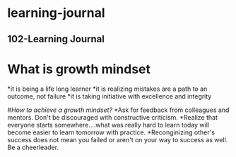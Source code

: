 # learning-journal
## 102-Learning Journal

# What is growth mindset

*it is being a life long learner
*it is realizing mistakes are a path to an outcome, not failure
*it is taking initiative with excellence and integrity

#*_How to achieve a growth mindset?_*
*Ask for feedback from colleagues and mentors. Don't be discouraged with constructive criticism.
*Realize that everyone starts somewhere....what was really hard to learn today will become easier to learn tomorrow with practice.
*Reconginizing other's success does not mean you failed or aren't on your way to success as well.  Be a cheerleader.
